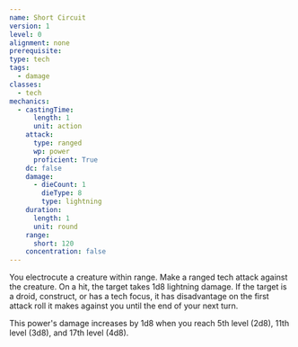 ```yaml
---
name: Short Circuit
version: 1
level: 0
alignment: none
prerequisite: 
type: tech
tags:
  - damage
classes:
  - tech
mechanics:
  - castingTime:
      length: 1
      unit: action
    attack:
      type: ranged
      wp: power
      proficient: True
    dc: false
    damage:
      - dieCount: 1
        dieType: 8
        type: lightning
    duration:
      length: 1
      unit: round
    range:
      short: 120
    concentration: false
---
```

You electrocute a creature within range. Make a ranged tech attack against the creature. On a hit, the target takes 1d8 lightning damage. If the target is a droid, construct, or has a tech focus, it has disadvantage on the first attack roll it makes against you until the end of your next turn. 

This power's damage increases by 1d8 when you reach 5th level (2d8), 11th level (3d8), and 17th level (4d8).
    